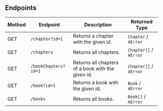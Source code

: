 ## Endpoints

| Method | Endpoint             | Description                                       | Returned Type          |
| ------ | -------------------- | ------------------------------------------------- | ---------------------- |
| GET    | `/chapter?id=1`      | Returns a chapter with the given id.              | `Chapter` / `AError`   |
| GET    | `/chapters`          | Returns all chapters.                             | `Chapter[]` / `AError` |
| GET    | `/bookChapters?id=1` | Returns all chapters of a book with the given id. | `Chapter[]` / `AError` |
| GET    | `/book?id=1`         | Returns a book with the given id.                 | `Book` / `AError`      |
| GET    | `/books`             | Returns all books.                                | `Book[]` / `AError`    |
